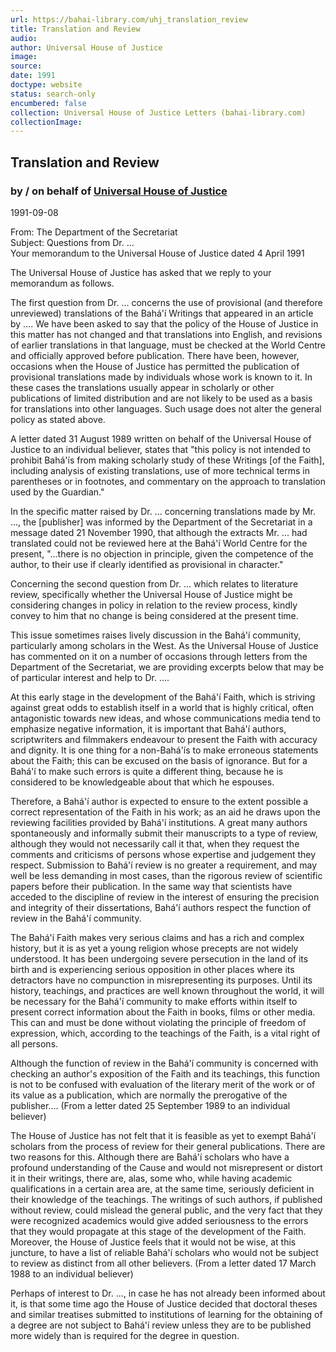 ```yaml
---
url: https://bahai-library.com/uhj_translation_review
title: Translation and Review
audio: 
author: Universal House of Justice
image: 
source: 
date: 1991
doctype: website
status: search-only
encumbered: false
collection: Universal House of Justice Letters (bahai-library.com)
collectionImage: 
---
```



## Translation and Review

### by / on behalf of [Universal House of Justice](https://bahai-library.com/author/Universal+House+of+Justice)

1991-09-08


From: The Department of the Secretariat  
Subject: Questions from Dr. ...  
Your memorandum to the Universal House of Justice dated 4 April 1991

The Universal House of Justice has asked that we reply to your memorandum as follows.

The first question from Dr. ... concerns the use of provisional (and therefore unreviewed) translations of the Bahá'í Writings that appeared in an article by .... We have been asked to say that the policy of the House of Justice in this matter has not changed and that translations into English, and revisions of earlier translations in that language, must be checked at the World Centre and officially approved before publication. There have been, however, occasions when the House of Justice has permitted the publication of provisional translations made by individuals whose work is known to it. In these cases the translations usually appear in scholarly or other publications of limited distribution and are not likely to be used as a basis for translations into other languages. Such usage does not alter the general policy as stated above.

A letter dated 31 August 1989 written on behalf of the Universal House of Justice to an individual believer, states that "this policy is not intended to prohibit Bahá'ís from making scholarly study of these Writings \[of the Faith\], including analysis of existing translations, use of more technical terms in parentheses or in footnotes, and commentary on the approach to translation used by the Guardian."

In the specific matter raised by Dr. ... concerning translations made by Mr. ..., the \[publisher\] was informed by the Department of the Secretariat in a message dated 21 November 1990, that although the extracts Mr. ... had translated could not be reviewed here at the Bahá'í World Centre for the present, "...there is no objection in principle, given the competence of the author, to their use if clearly identified as provisional in character."

Concerning the second question from Dr. ... which relates to literature review, specifically whether the Universal House of Justice might be considering changes in policy in relation to the review process, kindly convey to him that no change is being considered at the present time.

This issue sometimes raises lively discussion in the Bahá'í community, particularly among scholars in the West. As the Universal House of Justice has commented on it on a number of occasions through letters from the Department of the Secretariat, we are providing excerpts below that may be of particular interest and help to Dr. ....

At this early stage in the development of the Bahá'í Faith, which is striving against great odds to establish itself in a world that is highly critical, often antagonistic towards new ideas, and whose communications media tend to emphasize negative information, it is important that Bahá'í authors, scriptwriters and filmmakers endeavour to present the Faith with accuracy and dignity. It is one thing for a non-Bahá'ís to make erroneous statements about the Faith; this can be excused on the basis of ignorance. But for a Bahá'í to make such errors is quite a different thing, because he is considered to be knowledgeable about that which he espouses.

Therefore, a Bahá'í author is expected to ensure to the extent possible a correct representation of the Faith in his work; as an aid he draws upon the reviewing facilities provided by Bahá'í institutions. A great many authors spontaneously and informally submit their manuscripts to a type of review, although they would not necessarily call it that, when they request the comments and criticisms of persons whose expertise and judgement they respect. Submission to Bahá'í review is no greater a requirement, and may well be less demanding in most cases, than the rigorous review of scientific papers before their publication. In the same way that scientists have acceded to the discipline of review in the interest of ensuring the precision and integrity of their dissertations, Bahá'í authors respect the function of review in the Bahá'í community.

The Bahá'í Faith makes very serious claims and has a rich and complex history, but it is as yet a young religion whose precepts are not widely understood. It has been undergoing severe persecution in the land of its birth and is experiencing serious opposition in other places where its detractors have no compunction in misrepresenting its purposes. Until its history, teachings, and practices are well known throughout the world, it will be necessary for the Bahá'í community to make efforts within itself to present correct information about the Faith in books, films or other media. This can and must be done without violating the principle of freedom of expression, which, according to the teachings of the Faith, is a vital right of all persons.

Although the function of review in the Bahá'í community is concerned with checking an author's exposition of the Faith and its teachings, this function is not to be confused with evaluation of the literary merit of the work or of its value as a publication, which are normally the prerogative of the publisher.... (From a letter dated 25 September 1989 to an individual believer)

The House of Justice has not felt that it is feasible as yet to exempt Bahá'í scholars from the process of review for their general publications. There are two reasons for this. Although there are Bahá'í scholars who have a profound understanding of the Cause and would not misrepresent or distort it in their writings, there are, alas, some who, while having academic qualifications in a certain area are, at the same time, seriously deficient in their knowledge of the teachings. The writings of such authors, if published without review, could mislead the general public, and the very fact that they were recognized academics would give added seriousness to the errors that they would propagate at this stage of the development of the Faith. Moreover, the House of Justice feels that it would not be wise, at this juncture, to have a list of reliable Bahá'í scholars who would not be subject to review as distinct from all other believers. (From a letter dated 17 March 1988 to an individual believer)

Perhaps of interest to Dr. ..., in case he has not already been informed about it, is that some time ago the House of Justice decided that doctoral theses and similar treatises submitted to institutions of learning for the obtaining of a degree are not subject to Bahá'í review unless they are to be published more widely than is required for the degree in question.